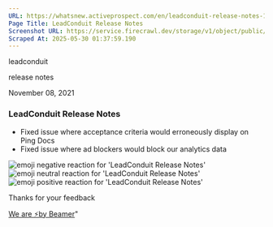 ```yaml
---
URL: https://whatsnew.activeprospect.com/en/leadconduit-release-notes-13
Page Title: LeadConduit Release Notes
Screenshot URL: https://service.firecrawl.dev/storage/v1/object/public/media/screenshot-eb615502-1fd3-405e-9c70-61f72e58309e.png
Scraped At: 2025-05-30 01:37:59.190
---
```

leadconduit





release notes



November 08, 2021

### LeadConduit Release Notes

- Fixed issue where acceptance criteria would erroneously display on Ping Docs
- Fixed issue where ad blockers would block our analytics data

![emoji negative reaction for 'LeadConduit Release Notes'](https://app.getbeamer.com/images/emojiNeg.svg)![emoji neutral reaction for 'LeadConduit Release Notes'](https://app.getbeamer.com/images/emojiNeut.svg)![emoji positive reaction for 'LeadConduit Release Notes'](https://app.getbeamer.com/images/emojiPos.svg)

Thanks for your feedback

[We are ⚡by Beamer](https://www.getbeamer.com/?ref=watermark_MErKJCnu12412_public&company=ActiveProspect&watermarkRef=powered&utm_term=MErKJCnu12412&utm_content=ActiveProspect&utm_source=standalone&utm_medium=footer&utm_campaign=powered)"

